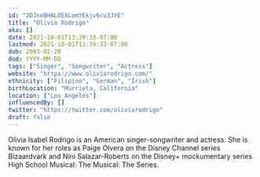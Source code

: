 ```yaml
---
id: "2DJneBHALOEXLomYEkjv6cu3JYE"
title: "Olivia Rodrigo"
aka: []
date: 2021-10-01T13:39:33-07:00
lastmod: 2021-10-01T13:39:33-07:00
dob: 2003-02-20
dod: YYYY-MM-DD
tags: ["Singer", "Songwriter", "Actress"]
website: "https://www.oliviarodrigo.com/"
ethnicity: ["Filipino", "German", "Irish"]
birthLocation: "Murrieta, California"
location: ["Los Angeles"]
influencedBy: []
twitter: "https://twitter.com/oliviarodrigo"
draft: false
---
```


Olivia Isabel Rodrigo is an American singer-songwriter and actress. She is known
for her roles as Paige Olvera on the Disney Channel series Bizaardvark and Nini
Salazar-Roberts on the Disney+ mockumentary series High School Musical: The
Musical: The Series.
